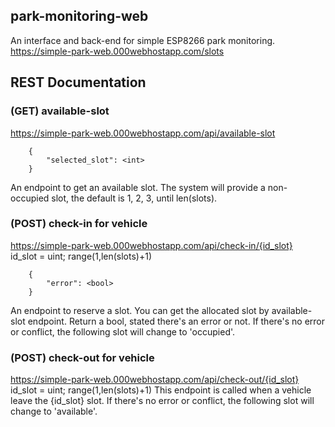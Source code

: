 ## park-monitoring-web
An interface and back-end for simple ESP8266 park monitoring. <br>
https://simple-park-web.000webhostapp.com/slots

## REST Documentation
### (GET) available-slot
https://simple-park-web.000webhostapp.com/api/available-slot
```
    {
        "selected_slot": <int>
    }
```
An endpoint to get an available slot. The system will provide a non-occupied slot, the default is 1, 2, 3, until len(slots). 

### (POST) check-in for vehicle
https://simple-park-web.000webhostapp.com/api/check-in/{id_slot} <br>
id_slot = uint; range(1,len(slots)+1)
```
    {
        "error": <bool>
    }
```
An endpoint to reserve a slot. You can get the allocated slot by available-slot endpoint. Return a bool, stated there's an error or not.
If there's no error or conflict, the following slot will change to 'occupied'.


### (POST) check-out for vehicle
https://simple-park-web.000webhostapp.com/api/check-out/{id_slot} <br>
id_slot = uint; range(1,len(slots)+1)
This endpoint is called when a vehicle leave the {id_slot} slot. 
If there's no error or conflict, the following slot will change to 'available'.
